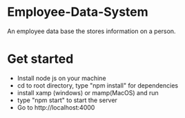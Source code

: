 # Employee-Data-System
An employee data base the stores information on a person.

# Get started
- Install node js on your machine
- cd to root directory, type "npm install" for dependencies
- install xamp (windows) or mamp(MacOS) and run 
- type "npm start" to start the server
- Go to http://localhost:4000
